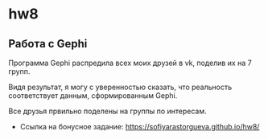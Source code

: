 # hw8
## Работа с Gephi

Программа Gephi распредила всех моих друзей в vk, поделив их на 7 групп. 

Видя результат, я могу с уверенностью сказать, что реальность соответствует данным, сформированным Gephi. 

Все друзья првильно поделены на группы по интересам.

* Ссылка на бонусное задание:
https://sofiyarastorgueva.github.io/hw8/
